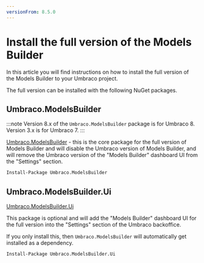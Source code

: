 ```yaml
---
versionFrom: 8.5.0
---
```


# Install the full version of the Models Builder

In this article you will find instructions on how to install the full version of the Models Builder to your Umbraco project.

The full version can be installed with the following NuGet packages.

## Umbraco.ModelsBuilder

:::note
Version 8.x of the `Umbraco.ModelsBuilder` package is for Umbraco 8.  Version 3.x is for Umbraco 7.
:::

[Umbraco.ModelsBuilder](https://www.nuget.org/packages/Umbraco.ModelsBuilder/) - this is the core package for the full version of Models Builder and will disable the Umbraco version of Models Builder, and will remove the Umbraco version of the "Models Builder" dashboard UI from the "Settings" section.

```xml
Install-Package Umbraco.ModelsBuilder
```

## Umbraco.ModelsBuilder.Ui

[Umbraco.ModelsBuilder.Ui](https://www.nuget.org/packages/Umbraco.ModelsBuilder.Ui/)

This package is optional and will add the "Models Builder" dashboard UI for the full version into the "Settings" section of the Umbraco backoffice.

If you only install this, then `Umbraco.ModelsBuilder` will automatically get installed as a dependency.

```xml
Install-Package Umbraco.ModelsBuilder.Ui
```
